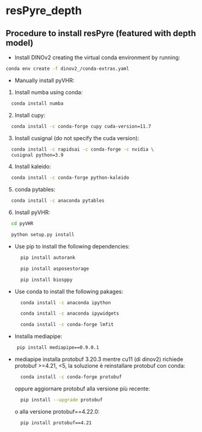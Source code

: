# resPyre_depth

## Procedure to install resPyre (featured with depth model)
- Install DINOv2 creating the virtual conda environment by running:
```bash
conda env create -f dinov2_/conda-extras.yaml
```
- Manually install pyVHR:
1. Install numba using conda:
  ```bash
    conda install numba
  ```
2. Install cupy:
  ```bash
    conda install -c conda-forge cupy cuda-version=11.7
  ```
3. Install cusignal (do not specify the cuda version):
  ```bash
    conda install -c rapidsai -c conda-forge -c nvidia \
    cusignal python=3.9
  ```
4. Install kaleido:
  ```bash
    conda install -c conda-forge python-kaleido
  ```
5. conda pytables:
  ```bash
    conda install -c anaconda pytables
  ```
6. Install pyVHR:
  ```bash
    cd pyVHR
  ```
  ```bash
    python setup.py install
  ```
- Use pip to install the following dependencies:
  ```bash
    pip install autorank
  ```
  ```bash
    pip install asposestorage
  ```
  ```bash
    pip install biosppy
  ```
- Use conda to install the following pakages:
  ```bash
    conda install -c anaconda ipython
  ```
  ```bash
    conda install -c anaconda ipywidgets
  ```
  ```bash
    conda install -c conda-forge lmfit
  ```
- Installa mediapipe:
```bash
    pip install mediapipe==0.9.0.1
  ```
- mediapipe installa protobuf 3.20.3 mentre cu11 (di dinov2) richiede protobuf >=4.21, <5, la soluzione è reinstallare protobuf con conda:
  ```bash
    conda install -c conda-forge protobuf
  ```
  oppure aggiornare protobuf alla versione più recente:
  ```bash
    pip install --upgrade protobuf
  ```
  o alla versione protobuf==4.22.0:
  ```bash
    pip install protobuf==4.21
  ```


 
   
